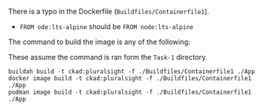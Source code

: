 There is a typo in the Dockerfile (`Buildfiles/Containerfile1`). 
- `FROM ode:lts-alpine` should be `FROM node:lts-alpine`

The command to build the image is any of the following:

These assume the command is ran form the `Task-1` directory.

```
buildah build -t ckad:pluralsight -f ./Buildfiles/Containerfile1 ./App
docker image build -t ckad:pluralsight -f ./Buildfiles/Containerfile1 ./App
podman image build -t ckad:pluralsight -f ./Buildfiles/Containerfile1 ./App
```